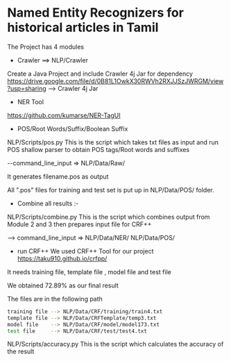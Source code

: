 # Named Entity Recognizers for historical articles in Tamil

The Project has 4 modules

* Crawler  ==> NLP/Crawler

Create a Java Project and include Crawler 4j Jar for dependency
https://drive.google.com/file/d/0B81L1OwkX30RWVh2RXJJSzJWRGM/view?usp=sharing   --> Crawler 4j Jar

* NER Tool

https://github.com/kumarse/NER-TagUI

* POS/Root Words/Suffix/Boolean Suffix

NLP/Scripts/pos.py
This is the script which takes txt files as input and run POS shallow parser to obtain POS tags/Root words and suffixes

--command_line_input => NLP/Data/Raw/

It generates filename.pos as output

All ".pos" files for training and test set is put up in NLP/Data/POS/ folder.

* Combine all results :-

NLP/Scripts/combine.py
This is the script which combines output from Module 2 and 3 then prepares input file for CRF++

--> command_line_input => NLP/Data/NER/ NLP/Data/POS/


* run CRF++
We used CRF++ Tool for our project
https://taku910.github.io/crfpp/

It needs training file, template file , model file and test file

We obtained 72.89% as our final result

The files are in the following path
```sh
training file --> NLP/Data/CRF/training/train4.txt
template file --> NLP/Data/CRFTemplate/temp3.txt
model file    --> NLP/Data/CRF/model/model173.txt
test file     --> NLP/Data/CRF/test/test4.txt
```

NLP/Scripts/accuracy.py
This is the script which calculates the accuracy of the result

